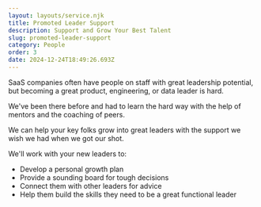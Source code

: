 ```yaml
---
layout: layouts/service.njk
title: Promoted Leader Support
description: Support and Grow Your Best Talent
slug: promoted-leader-support
category: People
order: 3
date: 2024-12-24T18:49:26.693Z
---
```

SaaS companies often have people on staff with great leadership potential, but becoming a great product, engineering, or data leader is hard.

We've been there before and had to learn the hard way with the help of mentors and the coaching of peers.

We can help your key folks grow into great leaders with the support we wish we had when we got our shot.

We'll work with your new leaders to:

- Develop a personal growth plan
- Provide a sounding board for tough decisions
- Connect them with other leaders for advice
- Help them build the skills they need to be a great functional leader
